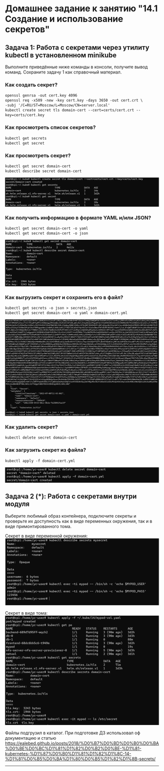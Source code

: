 # Домашнее задание к занятию "14.1 Создание и использование секретов"

## Задача 1: Работа с секретами через утилиту kubectl в установленном minikube

Выполните приведённые ниже команды в консоли, получите вывод команд. Сохраните
задачу 1 как справочный материал.

### Как создать секрет?

```
openssl genrsa -out cert.key 4096
openssl req -x509 -new -key cert.key -days 3650 -out cert.crt \
-subj '/C=RU/ST=Moscow/L=Moscow/CN=server.local'
kubectl create secret tls domain-cert --cert=certs/cert.crt --key=certs/cert.key
```

### Как просмотреть список секретов?

```
kubectl get secrets
kubectl get secret
```

### Как просмотреть секрет?

```
kubectl get secret domain-cert
kubectl describe secret domain-cert
```

![1](1.PNG)

### Как получить информацию в формате YAML и/или JSON?

```
kubectl get secret domain-cert -o yaml
kubectl get secret domain-cert -o json
```

![2](2.PNG)

### Как выгрузить секрет и сохранить его в файл?

```
kubectl get secrets -o json > secrets.json
kubectl get secret domain-cert -o yaml > domain-cert.yml
```

![3](3.PNG)

### Как удалить секрет?

```
kubectl delete secret domain-cert
```

### Как загрузить секрет из файла?

```
kubectl apply -f domain-cert.yml
```

![3_1](3_1.PNG)

## Задача 2 (*): Работа с секретами внутри модуля

Выберите любимый образ контейнера, подключите секреты и проверьте их доступность
как в виде переменных окружения, так и в виде примонтированного тома.

Секрет в виде переменной окружения:
![5](5.PNG)


Секрет в виде тома:
![4](4.PNG)

Файлы подгрузил в каталог.
При подготовке ДЗ использовал оф документацию и статью https://ealebed.github.io/posts/2018/%D0%B7%D0%BD%D0%B0%D0%BA%D0%BE%D0%BC%D1%81%D1%82%D0%B2%D0%BE-%D1%81-kubernetes-%D1%87%D0%B0%D1%81%D1%82%D1%8C-14-%D1%81%D0%B5%D0%BA%D1%80%D0%B5%D1%82%D1%8B-secrets/


---

